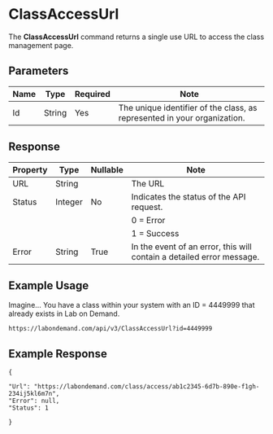 # ClassAccessUrl

The **ClassAccessUrl** command returns a single use URL to access the class management page. 

## Parameters

|Name|Type|Required|Note|
|--- |--- |--- |--- |
|Id|String|Yes|The unique identifier of the class, as represented in your organization.

## Response 

|Property|Type|Nullable|Note|
|--- |--- |--- |--- |
|URL|String||The URL 
|Status|Integer|No|Indicates the status of the API request.
||||0 = Error
||||1 = Success|
|Error|String|True|In the event of an error, this will contain a detailed error message.|

## Example Usage

Imagine… You have a class within your system with an ID = 4449999 that already exists in Lab on Demand.

```
https://labondemand.com/api/v3/ClassAccessUrl?id=4449999 
```

## Example Response
```linenums
{

"Url": "https://labondemand.com/class/access/ab1c2345-6d7b-890e-f1gh-234ij5kl6m7n",    
"Error": null,    
"Status": 1

}
```
